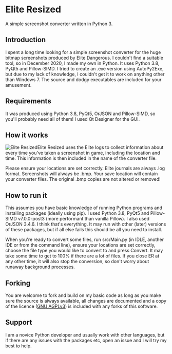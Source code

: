 # Elite Resized
A simple screenshot converter written in Python 3.

## Introduction
I spent a long time looking for a simple screenshot converter for the huge bitmap screenshots produced by Elite Dangerous. I couldn't find a suitable tool, so in December 2020, I made my own in Python. It uses Python 3.8, PyQt5 and Pillow-SIMD. I tried to create an .exe version using AutoPy2Exe, but due to my lack of knowledge, I couldn't get it to work on anything other than Windows 7. The source and dodgy executables are included for your amusement.

## Requirements
It was produced using Python 3.8, PyQt5, OrJSON and Pillow-SIMD, so you'll probably need all of them! I used Qt Designer for the GUI.

## How it works
![Elite Resized](https://i.imgur.com/yKtFiyc.png)Elite Resized uses the Elite logs to collect information about every time you've taken a screenshot in game, including the location and time. This information is then included in the name of the converter file.

Please ensure your locations are set correctly. Elite journals are always .log format. Screenshots will always be .bmp. Your save location will contain your converter files. The original .bmp copies are not altered or removed!

## How to run it
This assumes you have basic knowledge of running Python programs and installing packages (ideally using pip). I used Python 3.8, PyQt5 and Pillow-SIMD v7.0.0-post3 (more performant than vanilla Pillow). I also used OrJSON 3.4.6. I think that's everything. It may run with other (later) versions of these packages, but if all else fails this should be all you need to install.

When you're ready to convert some files, run src/Main.py (in IDLE, another IDE or from the command line), ensure your locations are set correctly, choose the file type you would like to convert to and press Convert. It may take some time to get to 100% if there are a lot of files. If you close ER at any other time, it will also stop the conversion, so don't worry about runaway background processes.

## Forking
You are welcome to fork and build on my basic code as long as you make sure the source is always available, all changes are documented and a copy of the licence ([GNU AGPLv3](https://spdx.org/licenses/AGPL-3.0-or-later.html)) is included with any forks of this software.

## Support
I am a novice Python developer and usually work with other languages, but if there are any issues with the packages etc, open an issue and I will try my best to help.